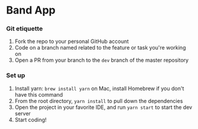 # Band App

### Git etiquette

1. Fork the repo to your personal GitHub account
2. Code on a branch named related to the feature or task you're working on
3. Open a PR from your branch to the ```dev``` branch of the master repository

### Set up

1. Install yarn: ```brew install yarn``` on Mac, install Homebrew if you don't have this command
2. From the root directory, ```yarn install``` to pull down the dependencies
3. Open the project in your favorite IDE, and run ```yarn start``` to start the dev server
4. Start coding!
